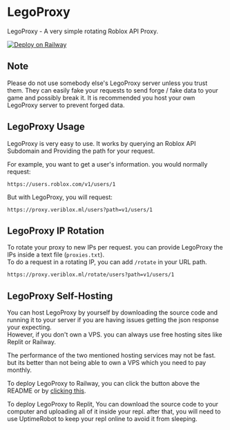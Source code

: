 # LegoProxy
LegoProxy - A very simple rotating Roblox API Proxy.

[![Deploy on Railway](https://railway.app/button.svg)](https://railway.app/new/template/Nod3IF?referralCode=pmHjGZ)

## Note
Please do not use somebody else's LegoProxy server unless you trust them. They can easily fake your requests to send forge / fake data to your game and possibly break it. It is recommended you host your own LegoProxy server to prevent forged data.

## LegoProxy Usage
LegoProxy is very easy to use. It works by querying an Roblox API Subdomain and Providing the path for your request.

For example, you want to get a user's information. you would normally request:
```
https://users.roblox.com/v1/users/1
```

But with LegoProxy, you will request:
```
https://proxy.veriblox.ml/users?path=v1/users/1
```

## LegoProxy IP Rotation
To rotate your proxy to new IPs per request. you can provide LegoProxy the IPs inside a text file (`proxies.txt`).\
To do a request in a rotating IP, you can add `/rotate` in your URL path.
```
https://proxy.veriblox.ml/rotate/users?path=v1/users/1
```

## LegoProxy Self-Hosting
You can host LegoProxy by yourself by downloading the source code and running it to your server if you are having issues getting the json response your expecting.\
However, if you don't own a VPS. you can always use free hosting sites like Replit or Railway.

The performance of the two mentioned hosting services may not be fast. but its better than not being able to own a VPS which you need to pay monthly.

To deploy LegoProxy to Railway, you can click the button above the README or by [clicking this](https://railway.app/new/template/Nod3IF?referralCode=pmHjGZ).

To deploy LegoProxy to Replit, You can download the source code to your computer and uploading all of it inside your repl. after that, you will need to use UptimeRobot to keep your repl online to avoid it from sleeping.
